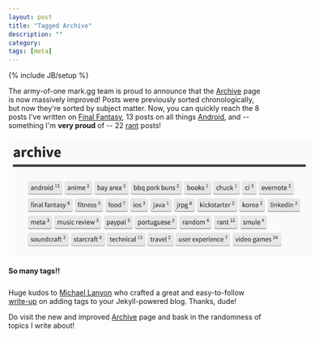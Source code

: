 ```yaml
---
layout: post
title: "Tagged Archive"
description: ""
category: 
tags: [meta]
---
```

{% include JB/setup %}

The army-of-one mark.gg team is proud to announce that the [Archive][1] page is now massively improved! Posts were previously sorted chronologically, but now they're sorted by subject matter. Now, you can quickly reach the 8 posts I've written on [Final Fantasy][2], 13 posts on all things [Android][3], and -- something I'm **very proud** of -- 22 [rant][4] posts!

<div>
	<img class="rounded-corners" style="max-width: 600px; margin-top: 10px; border: 0px;" src="/assets/images/posts/2015-04-10/archives-tagged.png"/>
	<p class="caption-text" style="line-height: 1.5em;  margin-bottom: 24px;"><strong>So many tags!!</strong></p>
</div>

Huge kudos to [Michael Lanyon][6] who crafted a great and easy-to-follow [write-up][5] on adding tags to your Jekyll-powered blog. Thanks, dude!

Do visit the new and improved [Archive][1] page and bask in the randomness of topics I write about! 

[1]: http://www.mark.gg/archive.html
[2]: http://www.mark.gg/archive.html#final+fantasy
[3]: http://www.mark.gg/archive.html#android
[4]: http://www.mark.gg/archive.html#rants
[5]: http://blog.lanyonm.org/articles/2013/11/21/alphabetize-jekyll-page-tags-pure-liquid.html
[6]: https://twitter.com/lanyonm